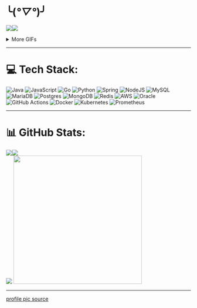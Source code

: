 # ╰(*°▽°*)╯

<img src="https://media1.tenor.com/m/G2orKp98rJMAAAAd/alya.gif"/><img src="https://media4.giphy.com/media/v1.Y2lkPTc5MGI3NjExd3hjZW1yZWFiaWY5OW53dWd2NWoxYXJmMXM5MGRpZmFreTZibWM1ciZlcD12MV9pbnRlcm5hbF9naWZfYnlfaWQmY3Q9Zw/1SxGghiHM33vJfCTf9/giphy.gif"/>

<details>
  <summary>More GIFs</summary>

<img src="https://media4.giphy.com/media/v1.Y2lkPTc5MGI3NjExMjE4aHdqb3Vtcm4xbzZveGlpbXA2M3czaG02eGtzbTNlN2g0aHR3cSZlcD12MV9pbnRlcm5hbF9naWZfYnlfaWQmY3Q9Zw/IurNlhZHaj7TG/giphy.gif"/><img src="https://media0.giphy.com/media/v1.Y2lkPTc5MGI3NjExN2w3b2FsNGJueWxkYWd1czNyNjZlNWRweGIycnBvYjdoZmRqeXFnbCZlcD12MV9pbnRlcm5hbF9naWZfYnlfaWQmY3Q9Zw/8DTnuPhxv0m4w/giphy.gif"/>

<img src="https://c.tenor.com/Xfxjc2uL738AAAAd/tenor.gif" />

<img src="https://media1.tenor.com/m/ZniR4XjAeM4AAAAd/creepy-mary.gif"/><!--img src="https://media1.tenor.com/m/qs5pVKHIyTUAAAAd/kakashi-hatake-kakashi.gif" /-->

<img src="https://media1.tenor.com/m/F0cNCW-iFIYAAAAd/future-diary.gif"/>
</details>

---

# 💻 Tech Stack:

![Java](https://img.shields.io/badge/java-%23ED8B00.svg?style=for-the-badge&logo=openjdk&logoColor=white) 
![JavaScript](https://img.shields.io/badge/javascript-%23323330.svg?style=for-the-badge&logo=javascript&logoColor=%23F7DF1E)
![Go](https://img.shields.io/badge/go-%2300ADD8.svg?style=for-the-badge&logo=go&logoColor=white)
![Python](https://img.shields.io/badge/python-3670A0?style=for-the-badge&logo=python&logoColor=ffdd54) 
![Spring](https://img.shields.io/badge/spring-%236DB33F.svg?style=for-the-badge&logo=spring&logoColor=white) 
![NodeJS](https://img.shields.io/badge/node.js-6DA55F?style=for-the-badge&logo=node.js&logoColor=white) 
![MySQL](https://img.shields.io/badge/mysql-4479A1.svg?style=for-the-badge&logo=mysql&logoColor=white) 
![MariaDB](https://img.shields.io/badge/MariaDB-003545?style=for-the-badge&logo=mariadb&logoColor=white) 
![Postgres](https://img.shields.io/badge/postgres-%23316192.svg?style=for-the-badge&logo=postgresql&logoColor=white) 
![MongoDB](https://img.shields.io/badge/MongoDB-%234ea94b.svg?style=for-the-badge&logo=mongodb&logoColor=white) 
![Redis](https://img.shields.io/badge/redis-%23DD0031.svg?style=for-the-badge&logo=redis&logoColor=white) 
![AWS](https://img.shields.io/badge/AWS-%23FF9900.svg?style=for-the-badge&logo=amazon-aws&logoColor=white) 
![Oracle](https://img.shields.io/badge/Oracle-F80000?style=for-the-badge&logo=oracle&logoColor=white) 
![GitHub Actions](https://img.shields.io/badge/github%20actions-%232671E5.svg?style=for-the-badge&logo=githubactions&logoColor=white) 
![Docker](https://img.shields.io/badge/docker-%230db7ed.svg?style=for-the-badge&logo=docker&logoColor=white) 
![Kubernetes](https://img.shields.io/badge/kubernetes-%23326ce5.svg?style=for-the-badge&logo=kubernetes&logoColor=white) 
![Prometheus](https://img.shields.io/badge/Prometheus-E6522C?style=for-the-badge&logo=Prometheus&logoColor=white) 

---

# 📊 GitHub Stats:
![](https://nirzak-streak-stats.vercel.app/?user=Arabasta&theme=dark&hide_border=false)<img src="https://media.tenor.com/EhXA2CCJ-QUAAAAj/furina.gif"/> </br>
<img src="https://github-readme-stats-arabasta.vercel.app/api/top-langs/?username=arabasta&layout=donut&theme=dark"/> 
<img src="https://github-readme-stats-arabasta.vercel.app/api?username=arabasta&hide=stars,issues&hide_rank=true&theme=dark" width="350"/>


---
[profile pic source](https://www.deviantart.com/ghostskull01z/art/Nero-Black-Clover-928404413)


<!-- ![](https://github-contributor-stats.vercel.app/api?username=Arabasta&limit=5&theme=dark&combine_all_yearly_contributions=true) -->

